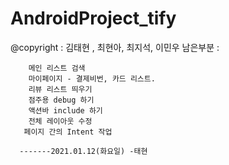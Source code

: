# AndroidProject_tify
 @copyright :  김태현 , 최현아, 최지석, 이민우 
남은부분 :
       
        메인 리스트 검색 
        마이페이지 - 결제비번, 카드 리스트.
        리뷰 리스트 띄우기
        점주용 debug 하기 
        액션바 include 하기 
        전체 레이아웃 수정
       페이지 간의 Intent 작업 
      
      -------2021.01.12(화요일) -태현 
        
        
